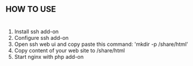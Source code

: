 #
## HOW TO USE
#
1. Install ssh add-on
2. Configure ssh add-on
3. Open ssh web ui and copy paste this command: 'mkdir -p /share/html'
4. Copy content of your web site to /share/html
5. Start nginx with php add-on
